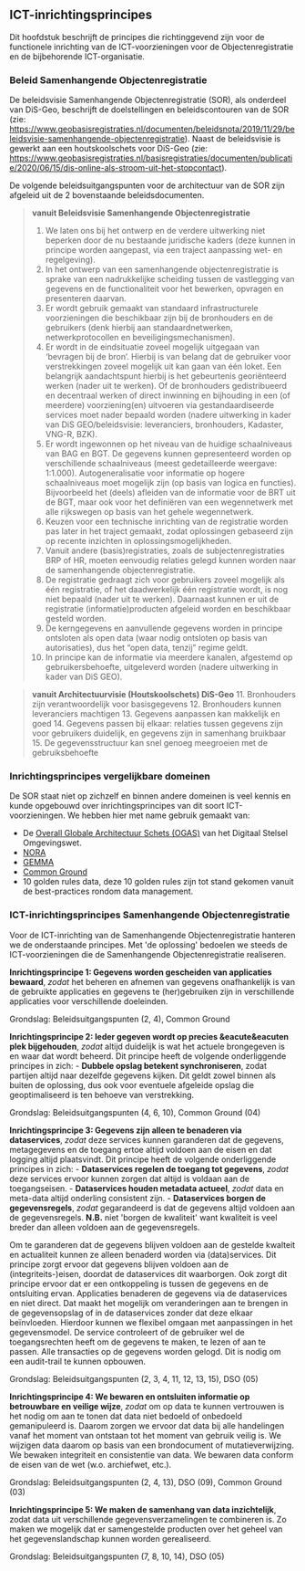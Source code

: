 ## ICT-inrichtingsprincipes

Dit hoofdstuk beschrijft de principes die richtinggevend zijn voor de functionele inrichting van de ICT-voorzieningen voor de Objectenregistratie en de bijbehorende ICT-organisatie. 

### Beleid Samenhangende Objectenregistratie

De beleidsvisie Samenhangende Objectenregistratie (SOR), als onderdeel van DiS-Geo, beschrijft de doelstellingen en beleidscontouren van de SOR (zie: https://www.geobasisregistraties.nl/documenten/beleidsnota/2019/11/29/beleidsvisie-samenhangende-objectenregistratie). Naast de beleidsvisie is gewerkt aan een houtskoolschets voor DiS-Geo (zie: https://www.geobasisregistraties.nl/basisregistraties/documenten/publicatie/2020/06/15/dis-online-als-stroom-uit-het-stopcontact).

De volgende beleidsuitgangspunten voor de architectuur van de SOR zijn afgeleid uit de 2 bovenstaande beleidsdocumenten.

> **vanuit Beleidsvisie Samenhangende Objectenregistratie**
> 1. We laten ons bij het ontwerp en de verdere uitwerking niet beperken door de nu bestaande juridische kaders (deze kunnen in principe worden aangepast, via een traject aanpassing wet- en regelgeving).
> 2. In het ontwerp van een samenhangende objectenregistratie is sprake van een nadrukkelijke scheiding tussen de vastlegging van gegevens en de functionaliteit voor het bewerken, opvragen en presenteren daarvan.
> 3. Er wordt gebruik gemaakt van standaard infrastructurele voorzieningen die beschikbaar zijn bij de bronhouders en de gebruikers (denk hierbij aan standaardnetwerken, netwerkprotocollen en beveiligingsmechanismen).
> 4. Er wordt in de eindsituatie zoveel mogelijk uitgegaan van ‘bevragen bij de bron’. Hierbij is van belang dat de gebruiker voor verstrekkingen zoveel mogelijk uit kan gaan van één loket. Een belangrijk aandachtspunt hierbij is het gebeurtenis georiënteerd werken (nader uit te werken). Of de bronhouders gedistribueerd en decentraal werken of direct inwinning en bijhouding in een (of meerdere) voorziening(en) uitvoeren via gestandaardiseerde services moet nader bepaald worden (nadere uitwerking in kader van DiS GEO/beleidsvisie: leveranciers, bronhouders, Kadaster, VNG-R, BZK).
> 5. Er wordt ingewonnen op het niveau van de huidige schaalniveaus van BAG en BGT. De gegevens kunnen gepresenteerd worden op verschillende schaalniveaus (meest gedetailleerde weergave: 1:1.000). Autogeneralisatie voor informatie op hogere schaalniveaus moet mogelijk zijn (op basis van logica en functies). Bijvoorbeeld het (deels) afleiden van de informatie voor de BRT uit de BGT, maar ook voor het definiëren van een wegennetwerk met alle rijkswegen op basis van het gehele wegennetwerk.
> 6. Keuzen voor een technische inrichting van de registratie worden pas later in het traject gemaakt, zodat oplossingen gebaseerd zijn op recente inzichten in oplossingsmogelijkheden.
> 7. Vanuit andere (basis)registraties, zoals de subjectenregistraties BRP of HR, moeten eenvoudig relaties gelegd kunnen worden naar de samenhangende objectenregistratie.
> 8. De registratie gedraagt zich voor gebruikers zoveel mogelijk als één registratie, of het daadwerkelijk één registratie wordt, is nog niet bepaald (nader uit te werken). Daarnaast kunnen er uit de registratie (informatie)producten afgeleid worden en beschikbaar gesteld worden.
> 9. De kerngegevens en aanvullende gegevens worden in principe ontsloten als open data (waar nodig ontsloten op basis van autorisaties), dus het “open data, tenzij” regime geldt.
> 10. In principe kan de informatie via meerdere kanalen, afgestemd op gebruikersbehoefte, uitgeleverd worden (nadere uitwerking in kader van DiS GEO).

> **vanuit Architectuurvisie (Houtskoolschets) DiS-Geo**
> 11. Bronhouders zijn verantwoordelijk voor basisgegevens
> 12. Bronhouders kunnen leveranciers machtigen
> 13. Gegevens aanpassen kan makkelijk en goed
> 14. Gegevens passen bij elkaar: relaties tussen gegevens zijn voor gebruikers duidelijk, en gegevens zijn in samenhang bruikbaar
> 15. De gegevensstructuur kan snel genoeg meegroeien met de gebruiksbehoefte

### Inrichtingsprincipes vergelijkbare domeinen

De SOR staat niet op zichzelf en binnen andere domeinen is veel kennis en kunde opgebouwd over inrichtingsprincipes van dit soort ICT-voorzieningen. We hebben hier met name gebruik gemaakt van:
- De [Overall Globale Architectuur Schets (OGAS)](https://aandeslagmetdeomgevingswet.nl/publish/library/219/dso_-_gas_-_overall_gas_1.pdf) van het Digitaal Stelsel Omgevingswet.
- [NORA](#basisprincipes-nora)
- [GEMMA](#inrichtingsprincipes-gemma)
- [Common Ground](#inrichtingsprincipes-common-ground)
- 10 golden rules data, deze 10 golden rules zijn tot stand gekomen vanuit de best-practices rondom data management.


### ICT-inrichtingsprincipes Samenhangende Objectenregistratie

Voor de ICT-inrichting van de Samenhangende Objectenregistratie hanteren we de onderstaande principes. Met 'de oplossing' bedoelen we steeds de ICT-voorzieningen die de Samenhangende Objectenregistratie realiseren.

 **Inrichtingsprincipe 1: Gegevens worden gescheiden van applicaties bewaard**, *zodat* het beheren en afnemen van gegevens onafhankelijk is van de gebruikte applicaties en gegevens te (her)gebruiken zijn in verschillende applicaties voor verschillende doeleinden.
 
Grondslag: Beleidsuitgangspunten (2, 4), Common Ground 

**Inrichtingsprincipe 2: Ieder gegeven wordt op precies &eacute&eacuten plek bijgehouden**, *zodat* altijd duidelijk is wat het actuele brongegeven is en waar dat wordt beheerd. Dit principe heeft de volgende onderliggende principes in zich:
     - **Dubbele opslag betekent synchroniseren**, zodat partijen altijd naar dezelfde gegevens kijken. Dit geldt zowel binnen als buiten de oplossing, dus ook voor eventuele afgeleide opslag die geoptimaliseerd is ten behoeve van verstrekking.

Grondslag: Beleidsuitgangspunten (4, 6, 10), Common Ground (04)

**Inrichtingsprincipe 3: Gegevens zijn alleen te benaderen via dataservices**, *zodat* deze services kunnen garanderen dat de gegevens, metagegevens en de toegang ertoe altijd voldoen aan de eisen en dat logging altijd plaatsvindt. Dit principe heeft de volgende onderliggende principes in zich:
    - **Dataservices regelen de toegang tot gegevens**, *zodat* deze services ervoor kunnen zorgen dat altijd is voldaan aan de toegangseisen.
    - **Dataservices houden metadata actueel**, *zodat* data en meta-data altijd onderling consistent zijn.
    - **Dataservices borgen de gegevensregels**, *zodat* gegarandeerd is dat de gegevens altijd voldoen aan de gegevensregels. **N.B.** niet 'borgen de kwaliteit' want kwaliteit is veel breder dan alleen voldoen aan de gegevensregels.

Om te garanderen dat de gegevens blijven voldoen aan de gestelde kwalteit en actualiteit kunnen ze alleen benaderd worden via (data)services. Dit principe zorgt ervoor dat gegevens blijven voldoen aan de (integriteits-)eisen, doordat de dataservices dit waarborgen. Ook zorgt dit principe ervoor dat er een ontkoppeling is tussen de gegevens en de ontsluiting ervan. Applicaties benaderen de gegevens via de dataservices en niet direct. Dat maakt het mogelijk om veranderingen aan te brengen in de gegevensopslag of in de dataservices zonder dat deze elkaar beïnvloeden. Hierdoor kunnen we flexibel omgaan met aanpassingen in het gegevensmodel.
De service controleert of de gebruiker wel de toegangsrechten heeft om de gegevens te maken, te lezen of aan te passen.
Alle transacties op de gegevens worden gelogd. Dit is nodig om een audit-trail te kunnen opbouwen.

Grondslag: Beleidsuitgangspunten (2, 3, 4, 11, 12, 13, 15), DSO (05)
 
**Inrichtingsprincipe 4: We bewaren en ontsluiten informatie op betrouwbare en veilige wijze**, *zodat* om op data te kunnen vertrouwen is het nodig om aan te tonen dat data niet bedoeld of onbedoeld gemanipuleerd is. Daarom zorgen we ervoor dat data bij alle handelingen vanaf het moment van ontstaan tot het moment van gebruik veilig is. We wijzigen data daarom op basis van een brondocument of mutatieverwijzing. We bewaken integriteit en consistentie van data. We bewaren data conform de eisen van de wet (w.o. archiefwet, etc.).

Grondslag: Beleidsuitgangspunten (2, 4, 13), DSO (09), Common Ground (03)

**Inrichtingsprincipe 5: We maken de samenhang van data inzichtelijk**, zodat data uit verschillende gegevensverzamelingen te combineren is. Zo maken we mogelijk dat er samengestelde producten over het geheel van het gegevenslandschap kunnen worden gerealiseerd.

Grondslag: Beleidsuitgangspunten (7, 8, 10, 14), DSO (05)




